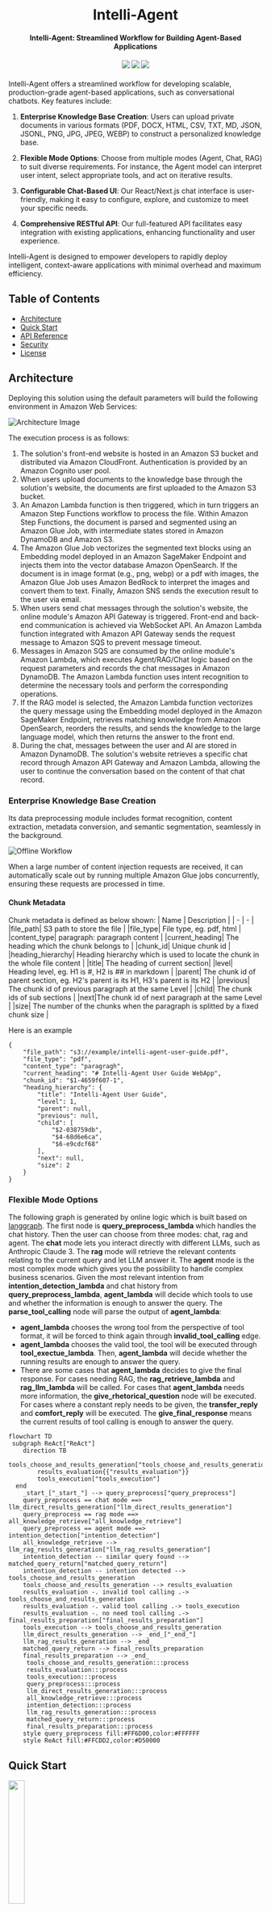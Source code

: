 <h1 align="center">
  Intelli-Agent
</h1>
<h4 align="center">Intelli-Agent: Streamlined Workflow for Building Agent-Based Applications</h4>
<div align="center">
  <h4>
    <a href="https://github.com/aws-samples/Intelli-Agent/commits/main/stargazers"><img src="https://img.shields.io/github/stars/aws-samples/Intelli-Agent.svg?style=plasticr"></a>
    <a href="https://github.com/aws-samples/Intelli-Agent/actions/workflows/pull-request-lint.yml"><img src="https://github.com/aws-samples/Intelli-Agent/actions/workflows/pull-request-lint.yml/badge.svg"></a>
    <a href="https://opensource.org/license/apache-2-0"><img src="https://img.shields.io/badge/License-Apache%202.0-yellow.svg"></a>
  </h4>
</div>

Intelli-Agent offers a streamlined workflow for developing scalable, production-grade agent-based applications, such as conversational chatbots. Key features include:

1. **Enterprise Knowledge Base Creation**: Users can upload private documents in various formats (PDF, DOCX, HTML, CSV, TXT, MD, JSON, JSONL, PNG, JPG, JPEG, WEBP) to construct a personalized knowledge base.

2. **Flexible Mode Options**: Choose from multiple modes (Agent, Chat, RAG) to suit diverse requirements. For instance, the Agent model can interpret user intent, select appropriate tools, and act on iterative results.

3. **Configurable Chat-Based UI**: Our React/Next.js chat interface is user-friendly, making it easy to configure, explore, and customize to meet your specific needs.

4. **Comprehensive RESTful API**: Our full-featured API facilitates easy integration with existing applications, enhancing functionality and user experience.

Intelli-Agent is designed to empower developers to rapidly deploy intelligent, context-aware applications with minimal overhead and maximum efficiency.

## Table of Contents
- [Architecture](#architecture)
- [Quick Start](#quick-start)
- [API Reference](#api-reference)
- [Security](#security)
- [License](#license)

## Architecture
Deploying this solution using the default parameters will build the following environment in Amazon Web Services:

![Architecture Image](docs/images/intelli-agent-arch.png)

The execution process is as follows:

1. The solution's front-end website is hosted in an Amazon S3 bucket and distributed via Amazon CloudFront. Authentication is provided by an Amazon Cognito user pool.
2. When users upload documents to the knowledge base through the solution's website, the documents are first uploaded to the Amazon S3 bucket.
3. An Amazon Lambda function is then triggered, which in turn triggers an Amazon Step Functions workflow to process the file. Within Amazon Step Functions, the document is parsed and segmented using an Amazon Glue Job, with intermediate states stored in Amazon DynamoDB and Amazon S3.
4. The Amazon Glue Job vectorizes the segmented text blocks using an Embedding model deployed in an Amazon SageMaker Endpoint and injects them into the vector database Amazon OpenSearch. If the document is in image format (e.g., png, webp) or a pdf with images, the Amazon Glue Job uses Amazon BedRock to interpret the images and convert them to text. Finally, Amazon SNS sends the execution result to the user via email.
5. When users send chat messages through the solution's website, the online module's Amazon API Gateway is triggered. Front-end and back-end communication is achieved via WebSocket API. An Amazon Lambda function integrated with Amazon API Gateway sends the request message to Amazon SQS to prevent message timeout.
6. Messages in Amazon SQS are consumed by the online module's Amazon Lambda, which executes Agent/RAG/Chat logic based on the request parameters and records the chat messages in Amazon DynamoDB. The Amazon Lambda function uses intent recognition to determine the necessary tools and perform the corresponding operations.
7. If the RAG model is selected, the Amazon Lambda function vectorizes the query message using the Embedding model deployed in the Amazon SageMaker Endpoint, retrieves matching knowledge from Amazon OpenSearch, reorders the results, and sends the knowledge to the large language model, which then returns the answer to the front end.
8. During the chat, messages between the user and AI are stored in Amazon DynamoDB. The solution's website retrieves a specific chat record through Amazon API Gateway and Amazon Lambda, allowing the user to continue the conversation based on the content of that chat record.

### Enterprise Knowledge Base Creation
Its data preprocessing module includes format recognition, content extraction, metadata conversion, and semantic segmentation, seamlessly in the background.

![Offline Workflow](docs/images/intelli-agent-kb-etl.png)

When a large number of content injection requests are received, it can automatically scale out by running multiple Amazon Glue jobs concurrently, ensuring these requests are processed in time.

#### Chunk Metadata
Chunk metadata is defined as below shown:
| Name | Description |
| - | - |
|file_path| S3 path to store the file |
|file_type| File type, eg. pdf, html |
|content_type| paragraph: paragraph content |
|current_heading| The heading which the chunk belongs to |
|chunk_id| Unique chunk id |
|heading_hierarchy| Heading hierarchy which is used to locate the chunk in the whole file content |
|title| The heading of current section|
|level| Heading level, eg. H1 is #, H2 is ## in markdown |
|parent| The chunk id of parent section, eg. H2's parent is its H1, H3's parent is its H2 |
|previous| The chunk id of previous paragraph at the same Level |
|child| The chunk ids of sub sections |
|next|The chunk id of next paragraph at the same Level |
|size| The number of the chunks when the paragraph is splitted by a fixed chunk size |

Here is an example

```
{
	"file_path": "s3://example/intelli-agent-user-guide.pdf",
	"file_type": "pdf",
	"content_type": "paragragh",
	"current_heading": "# Intelli-Agent User Guide WebApp",
	"chunk_id": "$1-4659f607-1",
	"heading_hierarchy": {
		"title": "Intelli-Agent User Guide",
		"level": 1,
		"parent": null,
		"previous": null,
		"child": [
			"$2-038759db",
			"$4-68d6e6ca",
			"$6-e9cdcf68"
		],
		"next": null,
		"size": 2
	}
}

```

### Flexible Mode Options

The following graph is generated by online logic which is built 
based on [langgraph](https://langchain-ai.github.io/langgraph/). The first node is **query_preprocess_lambda** which 
handles the chat history. Then the user can choose from three modes: 
chat, rag and agent. The **chat** mode lets you interact directly 
with different LLMs, such as Anthropic Claude 3. 
The **rag** mode will retrieve the relevant contents relating to the
current query and let LLM answer it. The **agent** mode is the most 
complex mode which gives you the possibility to handle complex business 
scenarios. Given the most relevant intention from **intention_detection_lambda** 
and chat history from **query_preprocess_lambda**, **agent_lambda** 
will decide which tools to use and whether the information is enough 
to answer the query. The **parse_tool_calling** node will parse the 
output of **agent_lambda**: 

* **agent_lambda** chooses the wrong tool 
from the perspective of tool format, it will be 
forced to think again through **invalid_tool_calling** edge. 
* **agent_lambda** chooses the valid tool, the tool will be executed 
through **tool_exectue_lambda**. Then, **agent_lambda** will decide 
whether the running results are enough to answer the query.
* There are some cases that **agent_lambda** decides to give the final
response. For cases needing RAG, the **rag_retrieve_lambda** and 
**rag_llm_lambda** will be called. For cases that **agent_lambda** 
needs more information, the **give_rhetorical_question** node will 
be executed. For cases where a constant reply needs to be given, the 
**transfer_reply** and **comfort_reply** will be executed. The 
**give_final_response** means the current results of tool calling 
is enough to answer the query.

```mermaid
flowchart TD
 subgraph ReAct["ReAct"]
    direction TB
        tools_choose_and_results_generation["tools_choose_and_results_generation"]
        results_evaluation{{"results_evaluation"}}
        tools_execution["tools_execution"]
  end
    _start_["_start_"] --> query_preprocess["query_preprocess"]
    query_preprocess == chat mode ==> llm_direct_results_generation["llm_direct_results_generation"]
    query_preprocess == rag mode ==> all_knowledge_retrieve["all_knowledge_retrieve"]
    query_preprocess == agent mode ==> intention_detection["intention_detection"]
    all_knowledge_retrieve --> llm_rag_results_generation["llm_rag_results_generation"]
    intention_detection -- similar query found --> matched_query_return["matched_query_return"]
    intention_detection -- intention detected --> tools_choose_and_results_generation
    tools_choose_and_results_generation --> results_evaluation
    results_evaluation -. invalid tool calling .-> tools_choose_and_results_generation
    results_evaluation -. valid tool calling .-> tools_execution
    results_evaluation -. no need tool calling .-> final_results_preparation["final_results_preparation"]
    tools_execution --> tools_choose_and_results_generation
    llm_direct_results_generation --> _end_["_end_"]
    llm_rag_results_generation --> _end_
    matched_query_return --> final_results_preparation
    final_results_preparation --> _end_
     tools_choose_and_results_generation:::process
     results_evaluation:::process
     tools_execution:::process
     query_preprocess:::process
     llm_direct_results_generation:::process
     all_knowledge_retrieve:::process
     intention_detection:::process
     llm_rag_results_generation:::process
     matched_query_return:::process
     final_results_preparation:::process
    style query_preprocess fill:#FF6D00,color:#FFFFFF
    style ReAct fill:#FFCDD2,color:#D50000
```

## Quick Start

[<img src="https://aws-gcr-solutions.s3.cn-north-1.amazonaws.com.cn/intelli-agent/images/logo.jpg" width="25%">](https://aws-gcr-solutions.s3.cn-north-1.amazonaws.com.cn/intelli-agent/videos/intelli-agent-deployment.mp4 "Intelli-Agent Deployment")

Follow these steps to get started:

1. [Prerequisites](#prerequisites)
2. [Deploy CDK Template](#deploy-cdk-template)

### Prerequisites
Execute following commands to install dependencies such as Python, Git, npm, docker and create a service linked role for Amazon OpenSearch service. You can skip this step if they are already installed.

```bash
wget https://raw.githubusercontent.com/aws-samples/Intelli-Agent/dev/source/script/setup_env.sh
sh setup_env.sh
```

Executing the following command to clone the GitHub repo:
```bash
git clone <this repo>
```


Navigate to the script directory and run the build.sh script. This script requires an S3 bucket name as an argument, which will be used to upload the model. Please make sure the bucket name is located in the same region as the CDK deployment. It also requires ETL image name, ETL image tag, and AWS region as arguments. The ETL image will be pushed to your ECR repo with the image name you specified.

```bash
cd source/script
sh build.sh -b <S3 bucket name> -i <ETL model name> -t <ETL tag name> -r <AWS region>
```

For example:

```bash
sh build.sh -b intelli-agent-model-bucket -i etl-image -t latest -r us-east-1
```


### Deploy CDK Template
Please make sure **docker** is installed and the CDK command is executed in the **same region** of the model files which were uploaded in the previous step. 

Start the deployment by executing the following command:
```bash
cd source/infrastructure
npx cdk deploy --parameters S3ModelAssets=<S3 Bucket Name> --parameters SubEmail=<email address> --parameters EtlImageName=<ETL model name> --parameters ETLTag=<ETL tag name>
```

To deploy the offline process only, you can configure context parameters to skip the online process. 

```bash
npx cdk deploy --parameters S3ModelAssets=<S3 bucket name> --parameters SubEmail=<email address> --parameters EtlImageName=<ETL model name> --parameters ETLTag=<ETL tag name> --context DeploymentMode="OFFLINE_EXTRACT"
```

#### Deployment Parameters
| Parameter | Description |
|-|-|
| S3ModelAssets | Your bucket name to store models |
| SubEmail | Your email address to receive notifications |
| OpenSearchIndex | OpenSearch index name to store the knowledge, if the index does not exist, the solution will create one |
| EtlImageName | ETL image name, eg. etl-model, it is set when you executing source/model/etl/code/model.sh script |
| EtlTag | ETL tag, eg. latest, v1.0, v2.0, the default value is latest, it is set when you executing source/model/etl/code/model.sh script |


#### Optional Context Parameters

| Context | Description |
|---------|-------------|
| DeploymentMode | The mode for deployment. There are two modes: `OFFLINE_EXTRACT`, and `ALL`. Default deployment mode is `ALL`. |


### API Reference
After CDK deployment, you can use a HTTP client such as Postman/cURL to invoke the API by following below API schema. 
- [LLM API Schema](https://github.com/aws-samples/Intelli-Agent/blob/main/docs/LLM_API_SCHEMA.md): send question to LLM and get a response.
- [ETL API Schema](https://github.com/aws-samples/Intelli-Agent/blob/main/docs/ETL_API_SCHEMA.md): upload knowledge to the vector database.
- [AOS API Schema](https://github.com/aws-samples/Intelli-Agent/blob/main/docs/AOS_API_SCHEMA.md): search data in the vector database.


## Testing
For detailed test information, please refer to the [Test Doc](https://github.com/aws-samples/Intelli-Agent/blob/dev/tests/README.md)

## Contribution
See [CONTRIBUTING](CONTRIBUTING.md#security-issue-notifications) for more information.

## License
This project is licensed under the Apache-2.0 License.